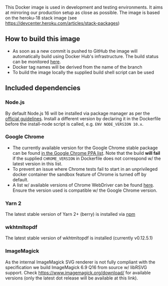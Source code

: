 This Docker image is used in development and testing environments. It aims at mirroring our production setup as close as possible. The image is based on the heroku-18 stack image (see https://devcenter.heroku.com/articles/stack-packages)

## How to build this image

* As soon as a new commit is pushed to GitHub the image will automatically build using Docker Hub's infrastructure. The build status can be monitored [here](https://hub.docker.com/r/aventurini/ci-ruby/builds).
* Docker tag names will be derived from the name of the branch
* To build the image locally the supplied build shell script can be used

## Included dependencies

### Node.js

By default Node.js 16 will be installed via package manager as per the [official guidelines](https://nodejs.org/en/download/package-manager/#debian-and-ubuntu-based-linux-distributions). Install a different version by declaring it in the Dockerfile before the install-node script is called, e.g. `ENV NODE_VERSION 10.x`.

### Google Chrome

* The currently available version for the Google Chrome stable package can be found [in the Google Chrome PPA list](https://www.ubuntuupdates.org/package/google_chrome/stable/main/base/google-chrome-stable). Note that the build **will fail** if the supplied `CHROME_VERSION` in Dockerfile does not correspond w/ the latest version in this list.
* To prevent an issue where Chrome tests fail to start in an unprivileged docker container the sandbox feature of Chrome is turned off by default.
* A list w/ available versions of Chrome WebDriver can be found [here](https://sites.google.com/chromium.org/driver/). Ensure the version used is compatible w/ the Google Chrome version.

### Yarn 2

The latest stable version of Yarn 2+ (berry) is installed via [npm](https://yarnpkg.com/getting-started/install)

### wkhtmltopdf

The latest stable version of wkhtmltopdf is installed (currently v0.12.5.1)

### ImageMagick

As the internal ImageMagick SVG renderer is not fully compliant with the specification we build ImageMagick 6.9 Q16 from source w/ libRSVG support. Check https://www.imagemagick.org/download/ for available versions (only the latest dot release will be available at this link).
